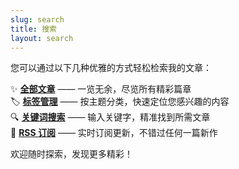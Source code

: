 ```yaml
---
slug: search
title: 搜索
layout: search
---
```


您可以通过以下几种优雅的方式轻松检索我的文章：  

✨ **[全部文章](/blog/)** —— 一览无余，尽览所有精彩篇章  
🏷️ **[标签管理](/tags/)** —— 按主题分类，快速定位您感兴趣的内容  
🔍 **[关键词搜索](/search/)** —— 输入关键字，精准找到所需文章  
📡 **[RSS 订阅](/index.xml)** —— 实时订阅更新，不错过任何一篇新作  

欢迎随时探索，发现更多精彩！
